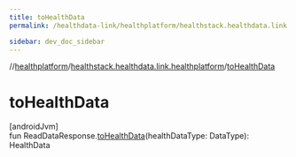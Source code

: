 ```yaml
---
title: toHealthData
permalink: /healthdata-link/healthplatform/healthstack.healthdata.link.healthplatform/to-health-data.html

sidebar: dev_doc_sidebar
---
```

//[healthplatform](../../healthplatform.html)/[healthstack.healthdata.link.healthplatform](index.html)/[toHealthData](to-health-data.html)



# toHealthData



[androidJvm]\
fun ReadDataResponse.[toHealthData](to-health-data.html)(healthDataType: DataType): HealthData




